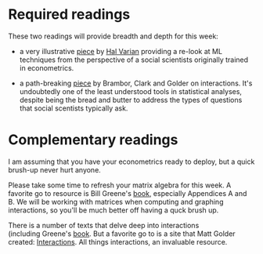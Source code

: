 
# Required readings

These two readings will provide breadth and depth for this week:

* a very illustrative [piece](http://www.jstor.org.ezproxy.cul.columbia.edu/stable/23723482?pq-origsite=summon&seq=1#page_scan_tab_contents) by
  [Hal Varian](http://people.ischool.berkeley.edu/~hal/) providing a 
  re-look at ML techniques from the perspective of a 
  social scientists originally trained in econometrics.   

* a path-breaking [piece](http://www.jstor.org.ezproxy.cul.columbia.edu/stable/25791835?pq-origsite=summon&seq=1#page_scan_tab_contents) 
  by Brambor, Clark and Golder on interactions. It's undoubtedly 
  one of the least understood tools in statistical analyses, 
  despite being the bread and butter to address the types of 
  questions that social scentists typically ask. 

# Complementary readings

I am assuming that you have your econometrics ready to deploy,
but a quick brush-up never hurt anyone.  

Please take some time to refresh your matrix algebra for 
this week. A favorite go to resource is Bill Greene's [book](https://www.amazon.com/Econometric-Analysis-7th-William-Greene/dp/0131395386), 
especially Appendices A and B. We will be working with matrices
when computing and graphing interactions, so you'll be much better
off having a quck brush up.

There is a number of texts that delve deep into interactions  
(including Greene's [book](https://www.amazon.com/Econometric-Analysis-7th-William-Greene/dp/0131395386). But a favorite go to is a site 
that Matt Golder created: [Interactions](http://people.ischool.berkeley.edu/~hal/). 
All things interactions, an invaluable resource.